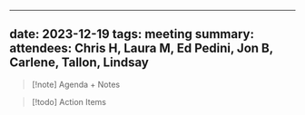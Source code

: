 
---
date: 2023-12-19
tags: meeting
summary: 
attendees: Chris H, Laura M, Ed Pedini, Jon B, Carlene, Tallon, Lindsay
---

> [!note] Agenda + Notes
> 



> [!todo] Action Items


